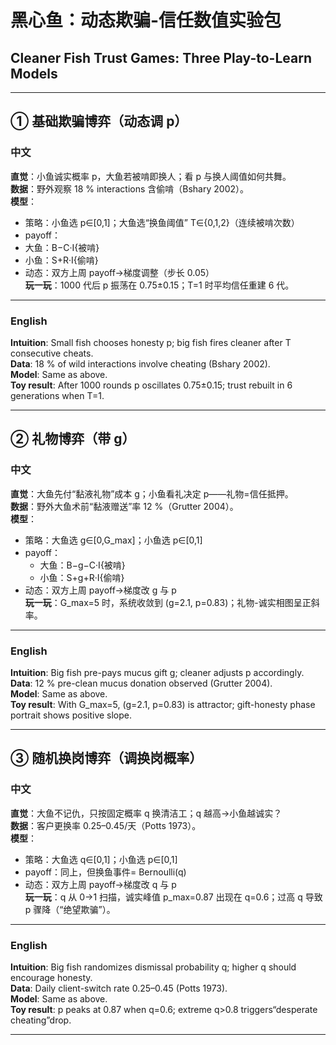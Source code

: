 # 黑心鱼：动态欺骗-信任数值实验包  
## Cleaner Fish Trust Games: Three Play-to-Learn Models

---

## ① 基础欺骗博弈（动态调 p）  
### 中文  
**直觉**：小鱼诚实概率 p，大鱼若被啃即换人；看 p 与换人阈值如何共舞。  
**数据**：野外观察 18 %  interactions 含偷啃（Bshary 2002）。  
**模型**：  
- 策略：小鱼选 p∈[0,1]；大鱼选“换鱼阈值” T∈{0,1,2}（连续被啃次数）  
-  payoff：  
  - 大鱼：B−C·I{被啃}  
  - 小鱼：S+R·I{偷啃}  
- 动态：双方上周 payoff→梯度调整（步长 0.05）  
**玩一玩**：1000 代后 p 振荡在 0.75±0.15；T=1 时平均信任重建 6 代。  

---
### English  
**Intuition**: Small fish chooses honesty p; big fish fires cleaner after T consecutive cheats.  
**Data**: 18 % of wild interactions involve cheating (Bshary 2002).  
**Model**: Same as above.  
**Toy result**: After 1000 rounds p oscillates 0.75±0.15; trust rebuilt in 6 generations when T=1.

---

## ② 礼物博弈（带 g）  
### 中文  
**直觉**：大鱼先付“黏液礼物”成本 g；小鱼看礼决定 p——礼物=信任抵押。  
**数据**：野外大鱼术前“黏液赠送”率 12 %（Grutter 2004）。  
**模型**：  
- 策略：大鱼选 g∈[0,G_max]；小鱼选 p∈[0,1]  
- payoff：  
  - 大鱼：B−g−C·I{被啃}  
  - 小鱼：S+g+R·I{偷啃}  
- 动态：双方上周 payoff→梯度改 g 与 p  
**玩一玩**：G_max=5 时，系统收敛到 (g=2.1, p=0.83)；礼物-诚实相图呈正斜率。

---
### English  
**Intuition**: Big fish pre-pays mucus gift g; cleaner adjusts p accordingly.  
**Data**: 12 % pre-clean mucus donation observed (Grutter 2004).  
**Model**: Same as above.  
**Toy result**: With G_max=5, (g=2.1, p=0.83) is attractor; gift-honesty phase portrait shows positive slope.

---

## ③ 随机换岗博弈（调换岗概率）  
### 中文  
**直觉**：大鱼不记仇，只按固定概率 q 换清洁工；q 越高→小鱼越诚实？  
**数据**：客户更换率 0.25–0.45/天（Potts 1973）。  
**模型**：  
- 策略：大鱼选 q∈[0,1]；小鱼选 p∈[0,1]  
- payoff：同上，但换鱼事件= Bernoulli(q)  
- 动态：双方上周 payoff→梯度改 q 与 p  
**玩一玩**：q 从 0→1 扫描，诚实峰值 p_max=0.87 出现在 q=0.6；过高 q 导致 p 骤降（“绝望欺骗”）。

---
### English  
**Intuition**: Big fish randomizes dismissal probability q; higher q should encourage honesty.  
**Data**: Daily client-switch rate 0.25–0.45 (Potts 1973).  
**Model**: Same as above.  
**Toy result**: p peaks at 0.87 when q=0.6; extreme q>0.8 triggers“desperate cheating”drop.

---
